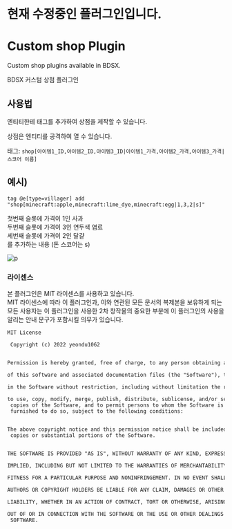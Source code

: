 # 현재 수정중인 플러그인입니다.
# Custom shop Plugin

Custom shop plugins available in BDSX.   
  
BDSX 커스텀 상점 플러그인 
     
## 사용법    
엔티티한테 태그를 추가하여 상점을 제작할 수 있습니다.<br>
 
상점은 엔티티를 공격하여 열 수 있습니다.     
     
태그: `shop[아이템1_ID,아이템2_ID,아이템3_ID|아이템1_가격,아이템2_가격,아이템3_가격|스코어 이름]`
  

   
## 예시) 

`tag @e[type=villager] add "shop[minecraft:apple,minecraft:lime_dye,minecraft:egg|1,3,2|s]"`  

첫번째 슬롯에 가격이 1인 사과<br>
두번째 슬롯에 가격이 3인 연두색 염료<br>
세번째 슬롯에 가격이 2인 달걀<br>
를 추가하는 내용 (돈 스코어는 s)     

![p](test.png)




### 라이센스     
본 플러그인은 MIT 라이센스를 사용하고 있습니다.<br> 
MIT 라이센스에 따라 이 플러그인과, 이와 연관된 모든 문서의 복제본을 보유하게 되는 모든 사용자는 이 플러그인을 사용한 2차 창작물의 중요한 부분에 이 플러그인의 사용을 알리는 안내 문구가 포함시킬 의무가 있습니다. <br> 
```
MIT License 
  
 Copyright (c) 2022 yeondu1062
  
 Permission is hereby granted, free of charge, to any person obtaining a copy 
 of this software and associated documentation files (the "Software"), to deal 
 in the Software without restriction, including without limitation the rights 
 to use, copy, modify, merge, publish, distribute, sublicense, and/or sell 
 copies of the Software, and to permit persons to whom the Software is 
 furnished to do so, subject to the following conditions: 
  
 The above copyright notice and this permission notice shall be included in all 
 copies or substantial portions of the Software. 
  
 THE SOFTWARE IS PROVIDED "AS IS", WITHOUT WARRANTY OF ANY KIND, EXPRESS OR 
 IMPLIED, INCLUDING BUT NOT LIMITED TO THE WARRANTIES OF MERCHANTABILITY, 
 FITNESS FOR A PARTICULAR PURPOSE AND NONINFRINGEMENT. IN NO EVENT SHALL THE 
 AUTHORS OR COPYRIGHT HOLDERS BE LIABLE FOR ANY CLAIM, DAMAGES OR OTHER 
 LIABILITY, WHETHER IN AN ACTION OF CONTRACT, TORT OR OTHERWISE, ARISING FROM, 
 OUT OF OR IN CONNECTION WITH THE SOFTWARE OR THE USE OR OTHER DEALINGS IN THE 
 SOFTWARE.
```
